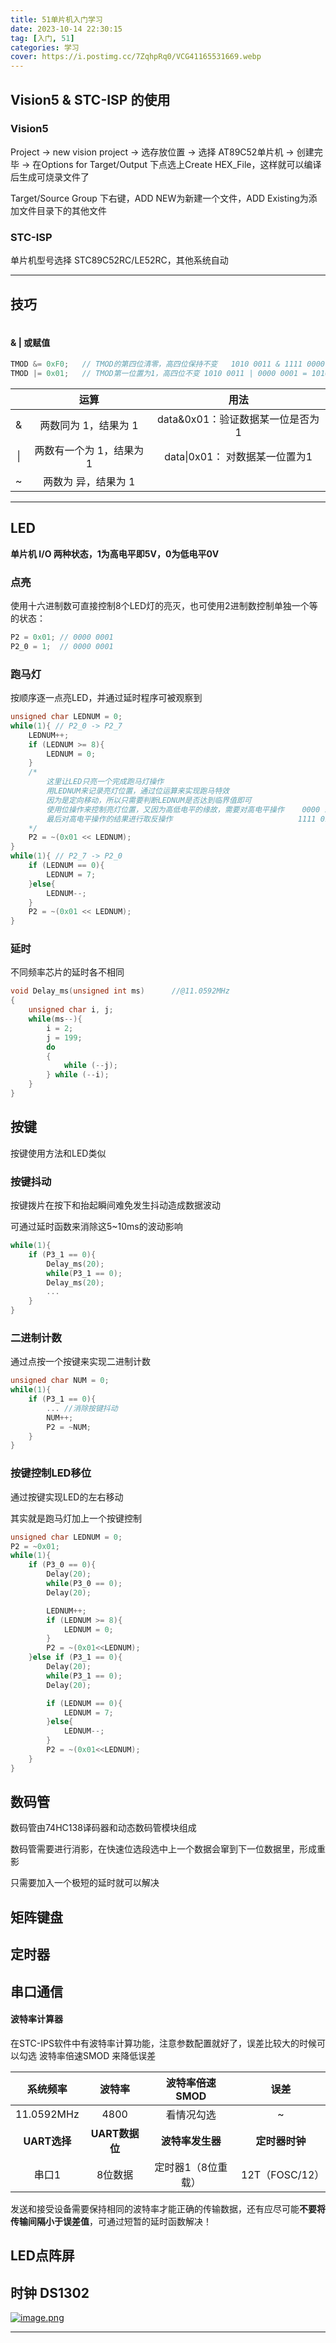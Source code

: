 ```yaml
---
title: 51单片机入门学习
date: 2023-10-14 22:30:15
tag: [入门, 51]
categories: 学习
cover: https://i.postimg.cc/7ZqhpRq0/VCG41165531669.webp
---
```


## Vision5 & STC-ISP 的使用

### Vision5

Project → new vision project → 选存放位置 → 选择 AT89C52单片机 →  创建完毕 → 在Options for Target/Output 下点选上Create HEX_File，这样就可以编译后生成可烧录文件了

Target/Source Group 下右键，ADD NEW为新建一个文件，ADD Existing为添加文件目录下的其他文件

### STC-ISP

单片机型号选择 STC89C52RC/LE52RC，其他系统自动

----

## 技巧

```c

```

#### & | 或赋值

````c
TMOD &= 0xF0; 	// TMOD的第四位清零，高四位保持不变	1010 0011 & 1111 0000 = 1010 0000
TMOD |= 0x01;	// TMOD第一位置为1，高四位不变	1010 0011 | 0000 0001 = 1010 0001
````

|      |           运算           |               用法               |
| :--: | :----------------------: | :------------------------------: |
|  &   |   两数同为 1，结果为 1   | data&0x01：验证数据某一位是否为1 |
|  \|  | 两数有一个为 1，结果为 1 |  data\|0x01： 对数据某一位置为1  |
|  ~   |   两数为 异，结果为 1    |                                  |



----

## LED

**单片机 I/O 两种状态，1为高电平即5V，0为低电平0V**

### 点亮

使用十六进制数可直接控制8个LED灯的亮灭，也可使用2进制数控制单独一个等的状态：

```c
P2 = 0x01; // 0000 0001
P2_0 = 1;  // 0000 0001
```

### 跑马灯

按顺序逐一点亮LED，并通过延时程序可被观察到

```c
unsigned char LEDNUM = 0;
while(1){ // P2_0 -> P2_7
	LEDNUM++;
    if (LEDNUM >= 8){
        LEDNUM = 0;
    }
    /*
		这里让LED只亮一个完成跑马灯操作
		用LEDNUM来记录亮灯位置，通过位运算来实现跑马特效
		因为是定向移动，所以只需要判断LEDNUM是否达到临界值即可
		使用位操作来控制亮灯位置，又因为高低电平的缘故，需要对高电平操作	0000 1000
		最后对高电平操作的结果进行取反操作							 1111 0111
	*/
    P2 = ~(0x01 << LEDNUM);
}
while(1){ // P2_7 -> P2_0
	if (LEDNUM == 0){
		LEDNUM = 7;
	}else{
		LEDNUM--;
	}
    P2 = ~(0x01 << LEDNUM);
}
```

### 延时

不同频率芯片的延时各不相同

```c
void Delay_ms(unsigned int ms)		//@11.0592MHz
{
	unsigned char i, j;
	while(ms--){
		i = 2;
		j = 199;
		do
		{
			while (--j);
		} while (--i);
	}
}
```



## 按键

按键使用方法和LED类似

### 按键抖动

按键拨片在按下和抬起瞬间难免发生抖动造成数据波动

可通过延时函数来消除这5~10ms的波动影响

```c
while(1){
    if (P3_1 == 0){
        Delay_ms(20);
        while(P3_1 == 0);
        Delay_ms(20);
        ...
    }
}
```

### 二进制计数

通过点按一个按键来实现二进制计数

```c
unsigned char NUM = 0;
while(1){
    if (P3_1 == 0){
        ... //消除按键抖动        
      	NUM++;
      	P2 = ~NUM;
    }
}
```

### 按键控制LED移位

通过按键实现LED的左右移动

其实就是跑马灯加上一个按键控制

```c
unsigned char LEDNUM = 0;
P2 = ~0x01;
while(1){		
    if (P3_0 == 0){
        Delay(20);
        while(P3_0 == 0);
        Delay(20);

        LEDNUM++;
        if (LEDNUM >= 8){
            LEDNUM = 0;
        }
        P2 = ~(0x01<<LEDNUM);
    }else if (P3_1 == 0){
        Delay(20);
        while(P3_1 == 0);
        Delay(20);			

        if (LEDNUM == 0){
            LEDNUM = 7;
        }else{
            LEDNUM--;
        }
        P2 = ~(0x01<<LEDNUM);
    }
}
```

## 数码管

数码管由74HC138译码器和动态数码管模块组成

数码管需要进行消影，在快速位选段选中上一个数据会窜到下一位数据里，形成重影

只需要加入一个极短的延时就可以解决





## 矩阵键盘





## 定时器



##### 

## 串口通信

#### 波特率计算器

在STC-IPS软件中有波特率计算功能，注意参数配置就好了，误差比较大的时候可以勾选 波特率倍速SMOD 来降低误差

|   系统频率   |     波特率     |   波特率倍速SMOD   |      误差      |
| :----------: | :------------: | :----------------: | :------------: |
|  11.0592MHz  |      4800      |     看情况勾选     |       ~        |
| **UART选择** | **UART数据位** |  **波特率发生器**  | **定时器时钟** |
|    串口1     |    8位数据     | 定时器1（8位重载） | 12T（FOSC/12） |

发送和接受设备需要保持相同的波特率才能正确的传输数据，还有应尽可能**不要将传输间隔小于误差值**，可通过短暂的延时函数解决！



## LED点阵屏



## 时钟 DS1302

[![image.png](https://i.postimg.cc/Kvqsf8sP/image.png)](https://postimg.cc/N5X4fBtF)



----

